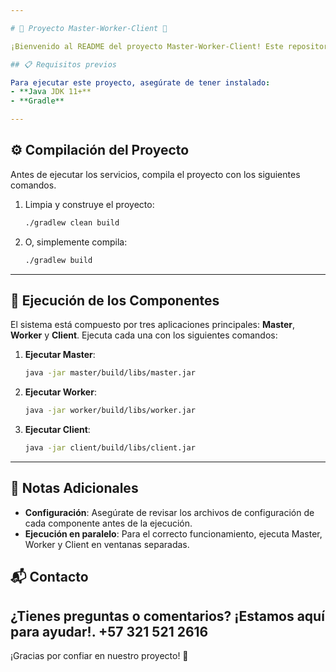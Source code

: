 ```yaml
---

# 🌟 Proyecto Master-Worker-Client 🌟

¡Bienvenido al README del proyecto Master-Worker-Client! Este repositorio contiene las instrucciones necesarias para compilar y ejecutar cada componente del sistema. A continuación, encontrarás todos los pasos para ponerlo en marcha. ¡Esperamos que disfrutes explorando y probando el proyecto! 🚀

## 📋 Requisitos previos

Para ejecutar este proyecto, asegúrate de tener instalado:
- **Java JDK 11+** 
- **Gradle**

---
```


## ⚙️ Compilación del Proyecto

Antes de ejecutar los servicios, compila el proyecto con los siguientes comandos.

1. Limpia y construye el proyecto:
   ```bash
   ./gradlew clean build
   ```

2. O, simplemente compila:
   ```bash
   ./gradlew build
   ```

---

## 🚀 Ejecución de los Componentes

El sistema está compuesto por tres aplicaciones principales: **Master**, **Worker** y **Client**. Ejecuta cada una con los siguientes comandos:

1. **Ejecutar Master**:
   ```bash
   java -jar master/build/libs/master.jar
   ```

2. **Ejecutar Worker**:
   ```bash
   java -jar worker/build/libs/worker.jar
   ```

3. **Ejecutar Client**:
   ```bash
   java -jar client/build/libs/client.jar
   ```

---

## 📝 Notas Adicionales

- **Configuración**: Asegúrate de revisar los archivos de configuración de cada componente antes de la ejecución.
- **Ejecución en paralelo**: Para el correcto funcionamiento, ejecuta Master, Worker y Client en ventanas separadas.

## 📬 Contacto

¿Tienes preguntas o comentarios? ¡Estamos aquí para ayudar!.
+57 321 521 2616
---

¡Gracias por confiar en nuestro proyecto! 🧩
